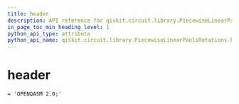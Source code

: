 ```yaml
---
title: header
description: API reference for qiskit.circuit.library.PiecewiseLinearPauliRotations.header
in_page_toc_min_heading_level: 1
python_api_type: attribute
python_api_name: qiskit.circuit.library.PiecewiseLinearPauliRotations.header
---
```


# header

<span id="qiskit.circuit.library.PiecewiseLinearPauliRotations.header" />

`= 'OPENQASM 2.0;'`

